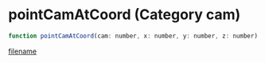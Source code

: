 # pointCamAtCoord (Category cam)

```js
function pointCamAtCoord(cam: number, x: number, y: number, z: number): void
```

[filename](pointCamAtCoord_m.md ':include')